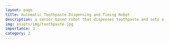 ```yaml
---
layout: page
title: Automatic Toothpaste Dispensing and Timing Robot
description: a sensor-based robot that dispenses toothpaste and sets a timer
img: assets/img/toothpaste.jpg
importance: 3
category: 2
---
```



